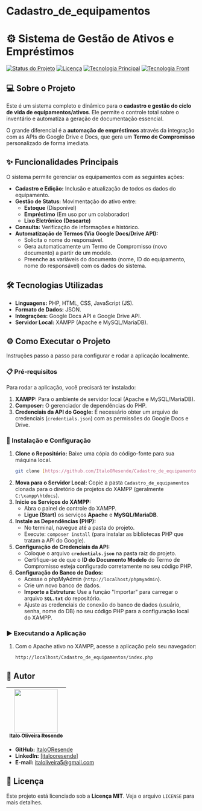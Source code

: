 # Cadastro_de_equipamentos
# ⚙️ Sistema de Gestão de Ativos e Empréstimos

[![Status do Projeto](https://img.shields.io/badge/Status-Em%20Desenvolvimento-yellow)]() 
[![Licença](https://img.shields.io/badge/License-MIT-blue.svg)](LICENSE)
[![Tecnologia Principal](https://img.shields.io/badge/Backend-PHP-777BB4)]()
[![Tecnologia Front](https://img.shields.io/badge/Frontend-HTML%2FCSS%2FJS-orange)]()

## 💻 Sobre o Projeto

Este é um sistema completo e dinâmico para o **cadastro e gestão do ciclo de vida de equipamentos/ativos**. Ele permite o controle total sobre o inventário e automatiza a geração de documentação essencial.

O grande diferencial é a **automação de empréstimos** através da integração com as APIs do Google Drive e Docs, que gera um **Termo de Compromisso** personalizado de forma imediata.

## ✨ Funcionalidades Principais

O sistema permite gerenciar os equipamentos com as seguintes ações:

* **Cadastro e Edição:** Inclusão e atualização de todos os dados do equipamento.
* **Gestão de Status:** Movimentação do ativo entre:
    * **Estoque** (Disponível)
    * **Empréstimo** (Em uso por um colaborador)
    * **Lixo Eletrônico (Descarte)**
* **Consulta:** Verificação de informações e histórico.
* **Automatização de Termos (Via Google Docs/Drive API):**
    * Solicita o nome do responsável.
    * Gera automaticamente um Termo de Compromisso (novo documento) a partir de um modelo.
    * Preenche as variáveis do documento (nome, ID do equipamento, nome do responsável) com os dados do sistema.

## 🛠️ Tecnologias Utilizadas

* **Linguagens:** PHP, HTML, CSS, JavaScript (JS).
* **Formato de Dados:** JSON.
* **Integrações:** Google Docs API e Google Drive API.
* **Servidor Local:** XAMPP (Apache e MySQL/MariaDB).

## ⚙️ Como Executar o Projeto

Instruções passo a passo para configurar e rodar a aplicação localmente.

### 📋 Pré-requisitos

Para rodar a aplicação, você precisará ter instalado:

1.  **XAMPP:** Para o ambiente de servidor local (Apache e MySQL/MariaDB).
2.  **Composer:** O gerenciador de dependências do PHP.
3.  **Credenciais da API do Google:** É necessário obter um arquivo de credenciais (`credentials.json`) com as permissões do Google Docs e Drive.

### 🔧 Instalação e Configuração

1.  **Clone o Repositório:** Baixe uma cópia do código-fonte para sua máquina local.
    ```bash
    git clone [https://github.com/ItaloOResende/Cadastro_de_equipamentos.git](https://github.com/ItaloOResende/Cadastro_de_equipamentos.git)
    ```
2.  **Mova para o Servidor Local:** Copie a pasta `Cadastro_de_equipamentos` clonada para o diretório de projetos do XAMPP (geralmente `C:\xampp\htdocs`).
3.  **Inicie os Serviços do XAMPP:**
    * Abra o painel de controle do XAMPP.
    * **Ligue (Start)** os serviços **Apache** e **MySQL/MariaDB**.
4.  **Instale as Dependências (PHP):**
    * No terminal, navegue até a pasta do projeto.
    * Execute: `composer install` (para instalar as bibliotecas PHP que tratam a API do Google).
5.  **Configuração de Credenciais da API:**
    * Coloque o arquivo **`credentials.json`** na pasta raiz do projeto.
    * Certifique-se de que o **ID do Documento Modelo** do Termo de Compromisso esteja configurado corretamente no seu código PHP.
6.  **Configuração do Banco de Dados:**
    * Acesse o phpMyAdmin (`http://localhost/phpmyadmin`).
    * Crie um novo banco de dados.
    * **Importe a Estrutura:** Use a função "Importar" para carregar o arquivo **`SQL.txt`** do repositório.
    * Ajuste as credenciais de conexão do banco de dados (usuário, senha, nome do DB) no seu código PHP para a configuração local do XAMPP.

### ▶️ Executando a Aplicação

1.  Com o Apache ativo no XAMPP, acesse a aplicação pelo seu navegador:
    ```
    http://localhost/Cadastro_de_equipamentos/index.php
    ```

## 👤 Autor

| [<img src="https://avatars.githubusercontent.com/u/ItaloOResende?v=4" width=115><br><sub>Italo Oliveira Resende</sub>](https://github.com/ItaloOResende) |
| :---: |

* **GitHub:** [ItaloOResende](https://github.com/ItaloOResende)
* **LinkedIn:** [[italooresende]](https://www.linkedin.com/in/italooresende/)
* **E-mail:** italoliveira5@gmail.com

## 📄 Licença

Este projeto está licenciado sob a **Licença MIT**. Veja o arquivo `LICENSE` para mais detalhes.
